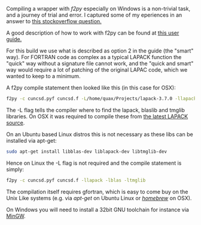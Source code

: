 Compiling a wrapper with *f2py* especially on Windows is a non-trivial task, and a journey of trial and error.  I captured some of my eperiences in an answer to [this stockoverflow question.](https://goo.gl/xir12b)

A good description of how to work with f2py can be found at [this user guide.](https://sysbio.ioc.ee/projects/f2py2e/usersguide)

For this build we use what is described as option 2 in the guide (the "smart" way). For FORTRAN code as complex as a typical LAPACK function the "quick" way without a signature file cannot work, and the "quick and smart" way would require a lot of patching of the original LAPAC code, which we wanted to keep to a minimum. 

A f2py compile statement then looked like this (in this case for OSX):
```bash
f2py -c cuncsd.pyf cuncsd.f -L/home/quax/Projects/lapack-3.7.0 -llapack -lblaslib -ltmglib 
```
The -L flag tells the compiler where to find the lapack, blaslib and tmglib libraries.  On OSX it was required to compile these from [the latest LAPACK source](http://www.netlib.org/lapack/lapack-3.7.0.tgz).

On an Ubuntu based Linux distros this is not necessary as these libs can be installed via apt-get:
```bash
sudo apt-get install libblas-dev liblapack-dev libtmglib-dev
```
Hence on Linux the -L flag is not required and the compile statement is simply:
```bash
f2py -c cuncsd.pyf cuncsd.f -llapack -lblas -ltmglib
```

The compilation itself requires gfortran, which is easy to come buy on the Unix Like systems (e.g. via *apt-get* on Ubuntu Linux or [*homebrew*](http://brew.sh/) on OSX).

On Windows you will need to install a 32bit GNU toolchain for instance via [MinGW](http://www.mingw.org/).  
